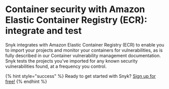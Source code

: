 # Container security with Amazon Elastic Container Registry \(ECR\): integrate and test

Snyk integrates with Amazon Elastic Container Registry \(ECR\) to enable you to import your projects and monitor your containers for vulnerabilities, as is fully described in our Container vulnerability management documentation. Snyk tests the projects you’ve imported for any known security vulnerabilities found, at a frequency you control.

{% hint style="success" %}
Ready to get started with Snyk? [Sign up for free!](https://snyk.io/login?cta=sign-up&loc=footer&page=support_docs_page)
{% endhint %}

